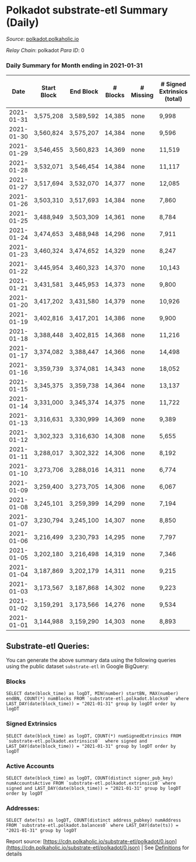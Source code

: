 # Polkadot substrate-etl Summary (Daily)

_Source_: [polkadot.polkaholic.io](https://polkadot.polkaholic.io)

*Relay Chain*: polkadot
*Para ID*: 0



### Daily Summary for Month ending in 2021-01-31


| Date | Start Block | End Block | # Blocks | # Missing | # Signed Extrinsics (total) | # Active Accounts | # Addresses with Balances | # Events | # Transfers | # XCM Transfers In | # XCM Transfers Out |
| ---- | ----------- | --------- | -------- | --------- | --------------------------- | ----------------- | ------------------------- | -------- | ----------- | ------------------ | ------------------- |
| 2021-01-31 | 3,575,208 | 3,589,592 | 14,385 | none  | 9,998 | 4,141 | 102,610 | 77,647 | 10,039 ($483,229,619.25) |   |   |
| 2021-01-30 | 3,560,824 | 3,575,207 | 14,384 | none  | 9,596 | 3,901 |  | 75,451 | 9,274 ($338,696,062.46) |   |   |
| 2021-01-29 | 3,546,455 | 3,560,823 | 14,369 | none  | 11,519 | 4,648 |  | 85,507 | 11,440 ($797,057,769.22) |   |   |
| 2021-01-28 | 3,532,071 | 3,546,454 | 14,384 | none  | 11,117 | 4,626 |  | 80,991 | 10,066 ($982,581,473.72) |   |   |
| 2021-01-27 | 3,517,694 | 3,532,070 | 14,377 | none  | 12,085 | 6,775 |  | 92,222 | 11,661 ($599,597,913.29) |   |   |
| 2021-01-26 | 3,503,310 | 3,517,693 | 14,384 | none  | 7,860 | 3,112 |  | 65,135 | 7,418 ($890,531,067.66) |   |   |
| 2021-01-25 | 3,488,949 | 3,503,309 | 14,361 | none  | 8,784 | 3,484 |  | 69,901 | 8,383 ($558,686,225.04) |   |   |
| 2021-01-24 | 3,474,653 | 3,488,948 | 14,296 | none  | 7,911 | 3,213 |  | 65,164 | 7,625 ($391,087,193.33) |   |   |
| 2021-01-23 | 3,460,324 | 3,474,652 | 14,329 | none  | 8,247 | 3,220 |  | 66,259 | 8,042 ($375,572,638.18) |   |   |
| 2021-01-22 | 3,445,954 | 3,460,323 | 14,370 | none  | 10,143 | 3,744 |  | 77,109 | 10,521 ($589,631,316.98) |   |   |
| 2021-01-21 | 3,431,581 | 3,445,953 | 14,373 | none  | 9,800 | 3,553 |  | 73,999 | 9,553 ($469,671,141.66) |   |   |
| 2021-01-20 | 3,417,202 | 3,431,580 | 14,379 | none  | 10,926 | 3,895 |  | 81,419 | 11,250 ($757,134,892.07) |   |   |
| 2021-01-19 | 3,402,816 | 3,417,201 | 14,386 | none  | 9,900 | 3,883 |  | 76,587 | 9,939 ($602,106,076.94) |   |   |
| 2021-01-18 | 3,388,448 | 3,402,815 | 14,368 | none  | 11,216 | 4,169 |  | 84,455 | 11,706 ($698,641,677.48) |   |   |
| 2021-01-17 | 3,374,082 | 3,388,447 | 14,366 | none  | 14,498 | 5,039 |  | 101,919 | 15,781 ($877,855,527.01) |   |   |
| 2021-01-16 | 3,359,739 | 3,374,081 | 14,343 | none  | 18,052 | 6,178 |  | 123,890 | 20,478 ($1,138,282,264.34) |   |   |
| 2021-01-15 | 3,345,375 | 3,359,738 | 14,364 | none  | 13,137 | 4,772 |  | 93,981 | 13,966 ($922,109,535.45) |   |   |
| 2021-01-14 | 3,331,000 | 3,345,374 | 14,375 | none  | 11,722 | 4,485 |  | 85,314 | 12,490 ($804,242,365.11) |   |   |
| 2021-01-13 | 3,316,631 | 3,330,999 | 14,369 | none  | 9,389 | 3,319 |  | 72,478 | 9,349 ($756,693,000.34) |   |   |
| 2021-01-12 | 3,302,323 | 3,316,630 | 14,308 | none  | 5,655 | 2,336 |  | 53,516 | 5,298 ($474,745,214.77) |   |   |
| 2021-01-11 | 3,288,017 | 3,302,322 | 14,306 | none  | 8,192 | 3,012 |  | 65,968 | 8,350 ($562,495,607.51) |   |   |
| 2021-01-10 | 3,273,706 | 3,288,016 | 14,311 | none  | 6,774 | 2,532 |  | 57,865 | 6,596 ($266,033,811.98) |   |   |
| 2021-01-09 | 3,259,400 | 3,273,705 | 14,306 | none  | 6,067 | 2,434 |  | 55,761 | 5,958 ($238,186,725.92) |   |   |
| 2021-01-08 | 3,245,101 | 3,259,399 | 14,299 | none  | 7,194 | 2,723 |  | 60,799 | 7,241 ($528,392,711.86) |   |   |
| 2021-01-07 | 3,230,794 | 3,245,100 | 14,307 | none  | 8,850 | 3,528 |  | 71,169 | 9,521 ($1,158,691,626.62) |   |   |
| 2021-01-06 | 3,216,499 | 3,230,793 | 14,295 | none  | 7,797 | 2,691 |  | 64,888 | 8,401 ($660,721,718.74) |   |   |
| 2021-01-05 | 3,202,180 | 3,216,498 | 14,319 | none  | 7,346 | 2,856 |  | 63,720 | 7,723 ($395,519,187.73) |   |   |
| 2021-01-04 | 3,187,869 | 3,202,179 | 14,311 | none  | 9,215 | 3,334 |  | 72,731 | 10,053 ($714,260,281.88) |   |   |
| 2021-01-03 | 3,173,567 | 3,187,868 | 14,302 | none  | 9,223 | 3,497 |  | 72,921 | 9,961 ($926,610,747.37) |   |   |
| 2021-01-02 | 3,159,291 | 3,173,566 | 14,276 | none  | 9,534 | 3,508 |  | 75,277 | 10,241 ($1,018,172,520.49) |   |   |
| 2021-01-01 | 3,144,988 | 3,159,290 | 14,303 | none  | 8,893 | 3,182 |  | 70,713 | 9,725 ($1,569,465,447.50) |   |   |

## Substrate-etl Queries:
You can generate the above summary data using the following queries using the public dataset `substrate-etl` in Google BigQuery:


### Blocks
```
SELECT date(block_time) as logDT, MIN(number) startBN, MAX(number) endBN, COUNT(*) numBlocks FROM `substrate-etl.polkadot.blocks0`  where LAST_DAY(date(block_time)) = "2021-01-31" group by logDT order by logDT
```


### Signed Extrinsics
```
SELECT date(block_time) as logDT, COUNT(*) numSignedExtrinsics FROM `substrate-etl.polkadot.extrinsics0`  where signed and LAST_DAY(date(block_time)) = "2021-01-31" group by logDT order by logDT
```


### Active Accounts
```
SELECT date(block_time) as logDT, COUNT(distinct signer_pub_key) numAccountsActive FROM `substrate-etl.polkadot.extrinsics0` where signed and LAST_DAY(date(block_time)) = "2021-01-31" group by logDT order by logDT
```


### Addresses:
```
SELECT date(ts) as logDT, COUNT(distinct address_pubkey) numAddress FROM `substrate-etl.polkadot.balances0` where LAST_DAY(date(ts)) = "2021-01-31" group by logDT
```



Report source: [https://cdn.polkaholic.io/substrate-etl/polkadot/0.json](https://cdn.polkaholic.io/substrate-etl/polkadot/0.json) | See [Definitions](/DEFINITIONS.md) for details
